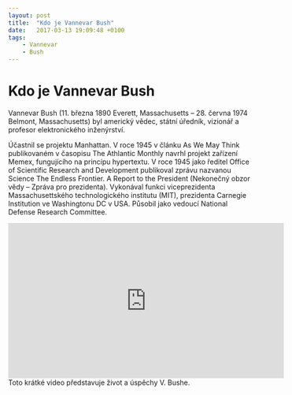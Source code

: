 ```yaml
---
layout: post
title:  "Kdo je Vannevar Bush"
date:   2017-03-13 19:09:48 +0100
tags: 
    - Vannevar
    - Bush
---
```


# Kdo je Vannevar Bush

Vannevar Bush (11. března 1890 Everett, Massachusetts – 28. června 1974 Belmont, Massachusetts) byl americký vědec, státní úředník, vizionář a profesor elektronického inženýrství.

Účastnil se projektu Manhattan. V roce 1945 v článku As We May Think publikovaném v časopisu The Athlantic Monthly navrhl projekt zařízení Memex, fungujícího na princípu hypertextu. V roce 1945 jako ředitel Office of Scientific Research and Development publikoval zprávu nazvanou Science The Endless Frontier. A Report to the President (Nekonečný obzor vědy – Zpráva pro prezidenta). Vykonával funkci viceprezidenta Massachusettského technologického institutu (MIT), prezidenta Carnegie Institution ve Washingtonu DC v USA. Působil jako vedoucí National Defense Research Committee.

<iframe width="560" height="315" src="https://www.youtube.com/embed/fIsPFWSYf3c" frameborder="0" allowfullscreen></iframe>
Toto krátké video představuje život a úspěchy V. Bushe.
